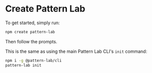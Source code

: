 # Create Pattern Lab

To get started, simply run:

```bash
npm create pattern-lab
```

Then follow the prompts. 

This is the same as using the main Pattern Lab CLI's `init` command:

```bash
npm i -g @pattern-lab/cli
pattern-lab init
```

